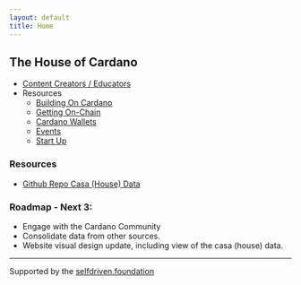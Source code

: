 ```yaml
---
layout: default
title: Home
---
```


## The House of Cardano 

- [Content Creators / Educators](/creators/education/)
- Resources
    - [Building On Cardano](https://www.cardano.build)
    - [Getting On-Chain](https://www.selfdriven.support/guides/getting-on-chain/)
    - [Cardano Wallets](https://cardanowallets.io)
    - [Events](https://cardano.events)
    - [Start Up](/resources/startup/)

### Resources
- [Github Repo Casa (House) Data](https://github.com/selfdriven-octo/cardano-casa/tree/main/data)

### Roadmap - Next 3:
- Engage with the Cardano Community
- Consolidate data from other sources.
- Website visual design update, including view of the casa (house) data.

---
Supported by the [selfdriven.foundation](https://selfdriven.foundation)